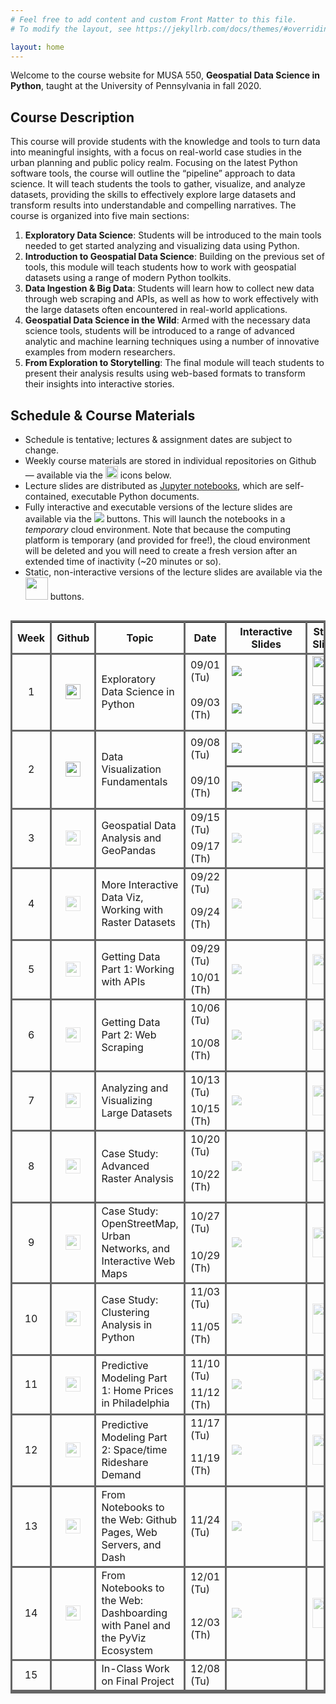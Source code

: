```yaml
---
# Feel free to add content and custom Front Matter to this file.
# To modify the layout, see https://jekyllrb.com/docs/themes/#overriding-theme-defaults

layout: home
---
```


Welcome to the course website for MUSA 550, **Geospatial Data Science in
Python**, taught at the University of Pennsylvania in fall 2020.

## Course Description

This course will provide students with the knowledge and tools to turn data into
meaningful insights, with a focus on real-world case studies in the urban
planning and public policy realm. Focusing on the latest Python software tools,
the course will outline the “pipeline” approach to data science. It will teach
students the tools to gather, visualize, and analyze datasets, providing the
skills to effectively explore large datasets and transform results into
understandable and compelling narratives. The course is organized into five main
sections:

1. **Exploratory Data Science**: Students will be introduced to the main tools
   needed to get started analyzing and visualizing data using Python.
2. **Introduction to Geospatial Data Science**: Building on the previous set of
   tools, this module will teach students how to work with geospatial datasets
   using a range of modern Python toolkits.
3. **Data Ingestion & Big Data**: Students will learn how to collect new data
   through web scraping and APIs, as well as how to work effectively with the
   large datasets often encountered in real-world applications.
4. **Geospatial Data Science in the Wild**: Armed with the necessary data
   science tools, students will be introduced to a range of advanced analytic
   and machine learning techniques using a number of innovative examples from
   modern researchers.
5. **From Exploration to Storytelling**: The final module will teach students to
   present their analysis results using web-based formats to transform their
   insights into interactive stories.

## Schedule & Course Materials

- Schedule is tentative; lectures & assignment dates are subject to change.
- Weekly course materials are stored in individual repositories on Github — available via the <img height="20" width="20" src="https://cdn.jsdelivr.net/npm/simple-icons@v3/icons/github.svg" /> icons below.
- Lecture slides are distributed as <a href="https://jupyter.org/" target='blank_'>Jupyter notebooks</a>, which are self-contained, executable Python documents.
- Fully interactive and executable versions of the lecture slides are available via the <img src="https://mybinder.org/badge_logo.svg"> buttons. This will launch the notebooks in a _temporary_ cloud environment. Note that because the computing platform is temporary (and provided for free!), the cloud environment will be deleted and you will need to create a fresh version after an extended time of inactivity (~20 minutes or so).
- Static, non-interactive versions of the lecture slides are available via the <img height="36" width="36" src="https://upload.wikimedia.org/wikipedia/commons/3/38/Jupyter_logo.svg" /> buttons.

<style>
.dark-border-bottom {
   border-bottom: 3px solid #666 !important;
}
.dark-border {
   border: 3px solid #666 !important;
}
.dark-border-right {
   border-right: 3px solid #666 !important;
}
.center {
   text-align: center !important;
}
.wrapper {
   max-width: 850px !important;
}
a.disabled {
  pointer-events: none;
  cursor: default;
  opacity: 0.4
}

</style>

<div style="overflow-x:auto;">
<table class="my-table dark-border">
    <thead class="dark-border-bottom">
        <tr>
            <th class='dark-border-right'>Week</th>
            <th class='dark-border-right'>Github</th>
            <th class='dark-border-right'>Topic</th>
            <th class='dark-border-right'>Date</th>
            <th class='dark-border-right'>Interactive Slides</th>
            <th class='dark-border-right'>Static Slides</th>
            <th>Homework</th>
        </tr>
    </thead>
    <tbody>
         <!-- Week 1A -->
         <tr>
            <td rowspan=2 class="dark-border-bottom dark-border-right center">1</td>
            <td rowspan=2 class="dark-border-bottom dark-border-right center">
               <a href="https://github.com/MUSA-550-Fall-2020/week-1" target='blank_'>
                  <img height="24" width="24" src="https://cdn.jsdelivr.net/npm/simple-icons@v3/icons/github.svg" />
               </a>
            </td>
            <td rowspan=2 class='dark-border-bottom dark-border-right'>Exploratory Data Science in Python</td>
            <td class='dark-border-right'>09/01 (Tu)</td>
            <td class='dark-border-right' style="min-width: 110px">    
               <a href="https://mybinder.org/v2/gh/MUSA-550-Fall-2020/week-1/master?filepath=lecture-1A.ipynb" target='blank_'>
                  <img src="https://mybinder.org/badge_logo.svg">
               </a>
            </td>
            <td class="dark-border-right center">
               <a href="/slides/lecture-1A.html" target='blank_'>
                  <img height="48" width="48" src="https://upload.wikimedia.org/wikipedia/commons/3/38/Jupyter_logo.svg" />
               </a>
            </td>
            <td></td>
         </tr>
         <!-- Week 1B -->
         <tr class="dark-border-bottom">
            <td class='dark-border-right'>09/03 (Th)</td>
            <td class='dark-border-bottom dark-border-right' style="min-width: 110px">    
               <a href="https://mybinder.org/v2/gh/MUSA-550-Fall-2020/week-1/master?filepath=lecture-1B.ipynb" target='blank_'>
                  <img src="https://mybinder.org/badge_logo.svg">
               </a>
            </td>
            <td class="dark-border-bottom dark-border-right center">
               <a href="/slides/lecture-1B.html" target='blank_'>
                  <img height="48" width="48" src="https://upload.wikimedia.org/wikipedia/commons/3/38/Jupyter_logo.svg" />
               </a>
            </td>
            <td class='dark-border-bottom'>
               <a href="https://github.com/MUSA-550-Fall-2020/assignment-1" target="blank_">Assign HW #1</a> (required)
            </td>
         </tr>
         <!-- Week 2A -->
         <tr>
            <td rowspan=2 class="dark-border-bottom dark-border-right center">2</td>
            <td rowspan=2 class="dark-border-bottom dark-border-right center">
               <a href="https://github.com/MUSA-550-Fall-2020/week-2" target='blank_'>
                  <img height="24" width="24" src="https://cdn.jsdelivr.net/npm/simple-icons@v3/icons/github.svg" />
               </a>
            </td>
            <td rowspan=2 class='dark-border-bottom dark-border-right'>Data Visualization Fundamentals</td>
            <td class='dark-border-right'>09/08 (Tu)</td>
            <td class='dark-border-bottom dark-border-right' style="min-width: 110px">
               <a href="https://mybinder.org/v2/gh/MUSA-550-Fall-2020/week-2/master?filepath=lecture-2A.ipynb" target='blank_'>
                  <img src="https://mybinder.org/badge_logo.svg">
               </a>
            </td>
            <td class="dark-border-bottom dark-border-right center">
               <a href="/slides/lecture-2A.html" target='blank_'>
                  <img height="48" width="48" src="https://upload.wikimedia.org/wikipedia/commons/3/38/Jupyter_logo.svg" />
               </a>
            </td>
            <td></td>
        </tr>
        <!-- Week 2B -->
         <tr class="dark-border-bottom">
            <td class='dark-border-right'>09/10 (Th)</td>
            <td class='dark-border-bottom dark-border-right' style="min-width: 110px">    
               <a href="https://mybinder.org/v2/gh/MUSA-550-Fall-2020/week-2/master?filepath=lecture-2B.ipynb" target='blank_'>
                  <img src="https://mybinder.org/badge_logo.svg">
               </a>
            </td>
            <td class="dark-border-bottom dark-border-right center">
               <a href="/slides/lecture-2B.html" target='blank_'>
                  <img height="48" width="48" src="https://upload.wikimedia.org/wikipedia/commons/3/38/Jupyter_logo.svg" />
               </a>
            </td>
            <td class='dark-border-bottom'>
               <a href="https://github.com/MUSA-550-Fall-2020/assignment-2" target="blank_">Assign HW #2</a> (required)
            </td>
         </tr>
        <!-- Week 3A -->
        <tr>
            <td rowspan=2 class="dark-border-bottom dark-border-right center">3</td>
            <td rowspan=2 class="dark-border-bottom dark-border-right center">
               <a class='disabled' href="https://github.com/MUSA-550-Fall-2020/week-3" target='blank_'>
                  <img height="24" width="24" src="https://cdn.jsdelivr.net/npm/simple-icons@v3/icons/github.svg" />
               </a>
            </td>
            <td rowspan=2 class='dark-border-bottom dark-border-right'>Geospatial Data Analysis and GeoPandas</td>
            <td class='dark-border-right'>09/15 (Tu)</td>
            <td rowspan=2 class='dark-border-bottom dark-border-right' style="min-width: 110px">
               <a class='disabled'  href="https://mybinder.org/v2/gh/MUSA-550-Fall-2020/week-3/master?filepath=lecture-3.ipynb" target='blank_'>
                  <img src="https://mybinder.org/badge_logo.svg">
               </a>
            </td>
            <td rowspan=2 class="dark-border-bottom dark-border-right center">
               <a class='disabled'  href="/slides/lecture-3.html" target='blank_'>
                  <img height="48" width="48" src="https://upload.wikimedia.org/wikipedia/commons/3/38/Jupyter_logo.svg" />
               </a>
            </td>
            <td></td>
        </tr>
        <!-- Week 3B -->
         <tr class="dark-border-bottom">
            <td class='dark-border-right'>09/17 (Th)</td>
            <td></td>
         </tr>
         <!-- Week 4A -->
         <tr>
            <td rowspan=2 class="dark-border-bottom dark-border-right center">4</td>
            <td rowspan=2 class="dark-border-bottom dark-border-right center">
               <a class='disabled' href="https://github.com/MUSA-550-Fall-2020/week-4" target='blank_'>
                  <img height="24" width="24" src="https://cdn.jsdelivr.net/npm/simple-icons@v3/icons/github.svg" />
               </a>
            </td>
            <td rowspan=2 class='dark-border-bottom dark-border-right'>More Interactive Data Viz, Working with Raster Datasets</td>
            <td class='dark-border-right'>09/22 (Tu)</td>
            <td rowspan=2 class='dark-border-bottom dark-border-right' style="min-width: 110px">
               <a class='disabled'  href="https://mybinder.org/v2/gh/MUSA-550-Fall-2020/week-4/master?filepath=lecture-4.ipynb" target='blank_'>
                  <img src="https://mybinder.org/badge_logo.svg">
               </a>
            </td>
            <td rowspan=2 class="dark-border-bottom dark-border-right center">
               <a class='disabled'  href="/slides/lecture-4.html" target='blank_'>
                  <img height="48" width="48" src="https://upload.wikimedia.org/wikipedia/commons/3/38/Jupyter_logo.svg" />
               </a>
            </td>
            <td></td>
        </tr>
        <!-- Week 4B -->
         <tr class="dark-border-bottom">
            <td class='dark-border-right'>09/24 (Th)</td>
            <td class='dark-border-bottom'>Assign HW #3 (required)</td>
         </tr>
         <!-- Week 5A -->
        <tr>
            <td rowspan=2 class="dark-border-bottom dark-border-right center">5</td>
            <td rowspan=2 class="dark-border-bottom dark-border-right center">
               <a class='disabled' href="https://github.com/MUSA-550-Fall-2020/week-5" target='blank_'>
                  <img height="24" width="24" src="https://cdn.jsdelivr.net/npm/simple-icons@v3/icons/github.svg" />
               </a>
            </td>
            <td rowspan=2 class='dark-border-bottom dark-border-right'>Getting Data Part 1: Working with APIs</td>
            <td class='dark-border-right'>09/29 (Tu)</td>
            <td rowspan=2 class='dark-border-bottom dark-border-right' style="min-width: 110px">
               <a class='disabled'  href="https://mybinder.org/v2/gh/MUSA-550-Fall-2020/week-5/master?filepath=lecture-5.ipynb" target='blank_'>
                  <img src="https://mybinder.org/badge_logo.svg">
               </a>
            </td>
            <td rowspan=2 class="dark-border-bottom dark-border-right center">
               <a class='disabled'  href="/slides/lecture-5.html" target='blank_'>
                  <img height="48" width="48" src="https://upload.wikimedia.org/wikipedia/commons/3/38/Jupyter_logo.svg" />
               </a>
            </td>
            <td></td>
        </tr>
        <!-- Week 5B -->
         <tr class="dark-border-bottom">
            <td class='dark-border-right'>10/01 (Th)</td>
            <td></td>
         </tr>
         <!-- Week 6A -->
         <tr>
            <td rowspan=2 class="dark-border-bottom dark-border-right center">6</td>
            <td rowspan=2 class="dark-border-bottom dark-border-right center">
               <a class='disabled' href="https://github.com/MUSA-550-Fall-2020/week-6" target='blank_'>
                  <img height="24" width="24" src="https://cdn.jsdelivr.net/npm/simple-icons@v3/icons/github.svg" />
               </a>
            </td>
            <td rowspan=2 class='dark-border-bottom dark-border-right'>Getting Data Part 2: Web Scraping</td>
            <td class='dark-border-right'>10/06 (Tu)</td>
            <td rowspan=2 class='dark-border-bottom dark-border-right' style="min-width: 110px">
               <a class='disabled' href="https://mybinder.org/v2/gh/MUSA-550-Fall-2020/week-6/master?filepath=lecture-6.ipynb" target='blank_'>
                  <img src="https://mybinder.org/badge_logo.svg">
               </a>
            </td>
            <td rowspan=2 class="dark-border-bottom dark-border-right center">
               <a class='disabled' href="/slides/lecture-6.html" target='blank_'>
                  <img height="48" width="48" src="https://upload.wikimedia.org/wikipedia/commons/3/38/Jupyter_logo.svg" />
               </a>
            </td>
            <td></td>
        </tr>
        <!-- Week 6B -->
         <tr class="dark-border-bottom">
            <td class='dark-border-right'>10/08 (Th)</td>
            <td class='dark-border-bottom'>Assign HW #4 (optional)</td>
         </tr>
         <!-- Week 7A -->
        <tr>
            <td rowspan=2 class="dark-border-bottom dark-border-right center">7</td>
            <td rowspan=2 class="dark-border-bottom dark-border-right center">
               <a class='disabled' href="https://github.com/MUSA-550-Fall-2020/week-7" target='blank_'>
                  <img height="24" width="24" src="https://cdn.jsdelivr.net/npm/simple-icons@v3/icons/github.svg" />
               </a>
            </td>
            <td rowspan=2 class='dark-border-bottom dark-border-right'>Analyzing and Visualizing Large Datasets</td>
            <td class='dark-border-right'>10/13 (Tu)</td>
            <td rowspan=2 class='dark-border-bottom dark-border-right' style="min-width: 110px">
               <a class='disabled' href="https://mybinder.org/v2/gh/MUSA-550-Fall-2020/week-7/master?filepath=lecture-7.ipynb" target='blank_'>
                  <img src="https://mybinder.org/badge_logo.svg">
               </a>
            </td>
            <td rowspan=2 class="dark-border-bottom dark-border-right center">
               <a class='disabled' href="/slides/lecture-7.html" target='blank_'>
                  <img height="48" width="48" src="https://upload.wikimedia.org/wikipedia/commons/3/38/Jupyter_logo.svg" />
               </a>
            </td>
            <td></td>
        </tr>
        <!-- Week 7B -->
         <tr class="dark-border-bottom">
            <td class='dark-border-right'>10/15 (Th)</td>
            <td></td>
         </tr>
         <!-- Week 8A -->
         <tr>
            <td rowspan=2 class="dark-border-bottom dark-border-right center">8</td>
            <td rowspan=2 class="dark-border-bottom dark-border-right center">
               <a class='disabled' href="https://github.com/MUSA-550-Fall-2020/week-8" target='blank_'>
                  <img height="24" width="24" src="https://cdn.jsdelivr.net/npm/simple-icons@v3/icons/github.svg" />
               </a>
            </td>
            <td rowspan=2 class='dark-border-bottom dark-border-right'>Case Study: Advanced Raster Analysis</td>
            <td class='dark-border-right'>10/20 (Tu)</td>
            <td rowspan=2 class='dark-border-bottom dark-border-right' style="min-width: 110px">
               <a class='disabled' href="https://mybinder.org/v2/gh/MUSA-550-Fall-2020/week-8/master?filepath=lecture-8.ipynb" target='blank_'>
                  <img src="https://mybinder.org/badge_logo.svg">
               </a>
            </td>
            <td rowspan=2 class="dark-border-bottom dark-border-right center">
               <a class='disabled' href="/slides/lecture-8.html" target='blank_'>
                  <img height="48" width="48" src="https://upload.wikimedia.org/wikipedia/commons/3/38/Jupyter_logo.svg" />
               </a>
            </td>
            <td></td>
        </tr>
        <!-- Week 8B -->
         <tr class="dark-border-bottom">
            <td class='dark-border-right'>10/22 (Th)</td>
            <td class='dark-border-bottom'>Assign HW #5 (optional)</td>
         </tr>
         <!-- Week 9A -->
        <tr>
            <td rowspan=2 class="dark-border-bottom dark-border-right center">9</td>
            <td rowspan=2 class="dark-border-bottom dark-border-right center">
               <a class='disabled' href="https://github.com/MUSA-550-Fall-2020/week-9" target='blank_'>
                  <img height="24" width="24" src="https://cdn.jsdelivr.net/npm/simple-icons@v3/icons/github.svg" />
               </a>
            </td>
            <td rowspan=2 class='dark-border-bottom dark-border-right'>Case Study: OpenStreetMap, Urban Networks, and Interactive Web Maps	</td>
            <td class='dark-border-right'>10/27 (Tu)</td>
            <td rowspan=2 class='dark-border-bottom dark-border-right' style="min-width: 110px">
               <a class='disabled' href="https://mybinder.org/v2/gh/MUSA-550-Fall-2020/week-9/master?filepath=lecture-9.ipynb" target='blank_'>
                  <img src="https://mybinder.org/badge_logo.svg">
               </a>
            </td>
            <td rowspan=2 class="dark-border-bottom dark-border-right center">
               <a class='disabled' href="/slides/lecture-9.html" target='blank_'>
                  <img height="48" width="48" src="https://upload.wikimedia.org/wikipedia/commons/3/38/Jupyter_logo.svg" />
               </a>
            </td>
            <td></td>
        </tr>
        <!-- Week 9B -->
         <tr class="dark-border-bottom">
            <td class='dark-border-right'>10/29 (Th)</td>
            <td></td>
         </tr>
         <!-- Week 10A -->
         <tr>
            <td rowspan=2 class="dark-border-bottom dark-border-right center">10</td>
            <td rowspan=2 class="dark-border-bottom dark-border-right center">
               <a class='disabled' href="https://github.com/MUSA-550-Fall-2020/week-10" target='blank_'>
                  <img height="24" width="24" src="https://cdn.jsdelivr.net/npm/simple-icons@v3/icons/github.svg" />
               </a>
            </td>
            <td rowspan=2 class='dark-border-bottom dark-border-right'>Case Study: Clustering Analysis in Python</td>
            <td class='dark-border-right'>11/03 (Tu)</td>
            <td rowspan=2 class='dark-border-bottom dark-border-right' style="min-width: 110px">
               <a class='disabled' href="https://mybinder.org/v2/gh/MUSA-550-Fall-2020/week-10/master?filepath=lecture-10.ipynb" target='blank_'>
                  <img src="https://mybinder.org/badge_logo.svg">
               </a>
            </td>
            <td rowspan=2 class="dark-border-bottom dark-border-right center">
               <a class='disabled' href="/slides/lecture-10.html" target='blank_'>
                  <img height="48" width="48" src="https://upload.wikimedia.org/wikipedia/commons/3/38/Jupyter_logo.svg" />
               </a>
            </td>
            <td></td>
        </tr>
        <!-- Week 10B -->
         <tr class="dark-border-bottom">
            <td class='dark-border-right'>11/05 (Th)</td>
            <td class='dark-border-bottom'>Assign HW #6 (optional)</td>
         </tr>
         <!-- Week 11A -->
        <tr>
            <td rowspan=2 class="dark-border-bottom dark-border-right center">11</td>
            <td rowspan=2 class="dark-border-bottom dark-border-right center">
               <a class='disabled' href="https://github.com/MUSA-550-Fall-2020/week-11" target='blank_'>
                  <img height="24" width="24" src="https://cdn.jsdelivr.net/npm/simple-icons@v3/icons/github.svg" />
               </a>
            </td>
            <td rowspan=2 class='dark-border-bottom dark-border-right'>Predictive Modeling Part 1: Home Prices in Philadelphia</td>
            <td class='dark-border-right'>11/10 (Tu)</td>
            <td rowspan=2 class='dark-border-bottom dark-border-right' style="min-width: 110px">
               <a class='disabled'  href="https://mybinder.org/v2/gh/MUSA-550-Fall-2020/week-11/master?filepath=lecture-11.ipynb" target='blank_'>
                  <img src="https://mybinder.org/badge_logo.svg">
               </a>
            </td>
            <td rowspan=2 class="dark-border-bottom dark-border-right center">
               <a class='disabled' href="/slides/lecture-11.html" target='blank_'>
                  <img height="48" width="48" src="https://upload.wikimedia.org/wikipedia/commons/3/38/Jupyter_logo.svg" />
               </a>
            </td>
            <td></td>
        </tr>
        <!-- Week 11B -->
         <tr class="dark-border-bottom">
            <td class='dark-border-right'>11/12 (Th)</td>
            <td></td>
         </tr>
         <!-- Week 12A -->
         <tr>
            <td rowspan=2 class="dark-border-bottom dark-border-right center">12</td>
            <td rowspan=2 class="dark-border-bottom dark-border-right center">
               <a class='disabled' href="https://github.com/MUSA-550-Fall-2020/week-12" target='blank_'>
                  <img height="24" width="24" src="https://cdn.jsdelivr.net/npm/simple-icons@v3/icons/github.svg" />
               </a>
            </td>
            <td rowspan=2 class='dark-border-bottom dark-border-right'>Predictive Modeling Part 2: Space/time Rideshare Demand</td>
            <td class='dark-border-right'>11/17 (Tu)</td>
            <td rowspan=2 class='dark-border-bottom dark-border-right' style="min-width: 110px">
               <a class='disabled' href="https://mybinder.org/v2/gh/MUSA-550-Fall-2020/week-12/master?filepath=lecture-12.ipynb" target='blank_'>
                  <img src="https://mybinder.org/badge_logo.svg">
               </a>
            </td>
            <td rowspan=2 class="dark-border-bottom dark-border-right center">
               <a class='disabled' href="/slides/lecture-12.html" target='blank_'>
                  <img height="48" width="48" src="https://upload.wikimedia.org/wikipedia/commons/3/38/Jupyter_logo.svg" />
               </a>
            </td>
            <td></td>
        </tr>
        <!-- Week 12B -->
         <tr class="dark-border-bottom">
            <td class='dark-border-right'>11/19 (Th)</td>
            <td class='dark-border-bottom'>Assign HW #7 (required)</td>
         </tr>
         <!-- Week 13 -->
        <tr class="dark-border-bottom">
            <td class="dark-border-right center">13</td>
            <td class="dark-border-right center">
               <a class='disabled' href="https://github.com/MUSA-550-Fall-2020/week-13" target='blank_'>
                  <img height="24" width="24" src="https://cdn.jsdelivr.net/npm/simple-icons@v3/icons/github.svg" />
               </a>
            </td>
            <td class='dark-border-bottom dark-border-right'>From Notebooks to the Web: Github Pages, Web Servers, and Dash</td>
            <td class='dark-border-right'>11/24 (Tu)</td>
            <td class='dark-border-right' style="min-width: 110px">
               <a class='disabled' href="https://mybinder.org/v2/gh/MUSA-550-Fall-2020/week-13/master?filepath=lecture-13.ipynb" target='blank_'>
                  <img src="https://mybinder.org/badge_logo.svg">
               </a>
            </td>
            <td class="dark-border-right center">
               <a class='disabled' href="/slides/lecture-13.html" target='blank_'>
                  <img height="48" width="48" src="https://upload.wikimedia.org/wikipedia/commons/3/38/Jupyter_logo.svg" />
               </a>
            </td>
            <td></td>
        </tr>
        <!-- Week 14A -->
         <tr>
            <td rowspan=2 class="dark-border-bottom dark-border-right center">14</td>
            <td rowspan=2 class="dark-border-bottom dark-border-right center">
               <a class='disabled' href="https://github.com/MUSA-550-Fall-2020/week-14" target='blank_'>
                  <img height="24" width="24" src="https://cdn.jsdelivr.net/npm/simple-icons@v3/icons/github.svg" />
               </a>
            </td>
            <td rowspan=2 class='dark-border-bottom dark-border-right'>From Notebooks to the Web: Dashboarding with Panel and the PyViz Ecosystem</td>
            <td class='dark-border-right'>12/01 (Tu)</td>
            <td rowspan=2 class='dark-border-bottom dark-border-right' style="min-width: 110px">
               <a class='disabled' href="https://mybinder.org/v2/gh/MUSA-550-Fall-2020/week-14/master?filepath=lecture-14.ipynb" target='blank_'>
                  <img src="https://mybinder.org/badge_logo.svg">
               </a>
            </td>
            <td rowspan=2 class="dark-border-bottom dark-border-right center">
               <a class='disabled' href="/slides/lecture-14.html" target='blank_'>
                  <img height="48" width="48" src="https://upload.wikimedia.org/wikipedia/commons/3/38/Jupyter_logo.svg" />
               </a>
            </td>
            <td></td>
        </tr>
        <!-- Week 14B -->
         <tr class="dark-border-bottom">
            <td class='dark-border-right'>12/03 (Th)</td>
            <td>Final project proposal due</td>
         </tr>
         <tr class="dark-border-bottom">
            <td class='dark-border-right center'>15</td>
            <td class="dark-border-bottom dark-border-right"></td>
            <td class='dark-border-bottom dark-border-right'>In-Class Work on Final Project</td>
            <td class='dark-border-right'>12/08 (Tu)</td>
            <td class='dark-border-right'></td>
            <td class='dark-border-right'></td>
            <td></td>
        </tr>
    </tbody>

</table>
</div>

